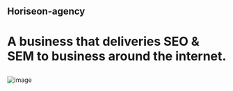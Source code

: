 ## Horiseon-agency 
# A business that deliveries SEO & SEM to business around the internet.

##


![image](https://user-images.githubusercontent.com/85594926/122630576-c7c04000-d092-11eb-95cb-fe7c75955827.png)
